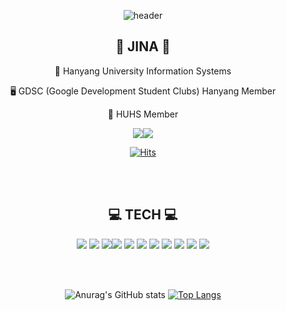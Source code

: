 <div align="center">

![header](https://capsule-render.vercel.app/api?type=waving&color=FFBABA&fontColor=FFFFFF&height=300&section=header&text=KIMJINA&fontSize=90)

## 🌱 JINA 🌱
🏫 Hanyang University Information Systems

🖥 GDSC (Google Development Student Clubs) Hanyang Member

👯 HUHS Member

<img src="https://img.shields.io/badge/Tech Blog-222222?style=flat-square&logo=GitHub&logoColor=white"/><img src="https://img.shields.io/badge/Instagram-E4405F?style=flat-square&logo=Instagram&logoColor=white"/>

[![Hits](https://hits.seeyoufarm.com/api/count/incr/badge.svg?url=https%3A%2F%2Fgithub.com%2Fgjbae1212%2Fhit-counter&count_bg=%23FFBABA&title_bg=%23555555&icon=&icon_color=%23E7E7E7&title=hits&edge_flat=false)](https://hits.seeyoufarm.com)

<br/>
<br/>

## 💻 TECH 💻
<img src="https://img.shields.io/badge/Javascript-F7DF1E?style=flat-square&logo=JavaScript&logoColor=white"/> <img src="https://img.shields.io/badge/Typescript-3178C6?style=flat-square&logo=TypeScript&logoColor=white"/>
<img src="https://img.shields.io/badge/css-1572B6?style=flat-square&logo=CSS3&logoColor=white"/><img src="https://img.shields.io/badge/Amazon AWS-232F3E?style=flat-square&logo=AmazonAWS&logoColor=white"/> <img src="https://img.shields.io/badge/MySQL-4479A1?style=flat-square&logo=MySQL&logoColor=white"/> <img src="https://img.shields.io/badge/C++-00599C?style=flat-square&logo=C%2B%2B&logoColor=white"/> <img src="https://img.shields.io/badge/C-A8B9CC?style=flat-square&logo=C&logoColor=white"/> <img src="https://img.shields.io/badge/MongoDB-47A248?style=flat-square&logo=MongoDB&logoColor=white"/> <img src="https://img.shields.io/badge/Next.js-000000?style=flat-square&logo=Next.js&logoColor=white"/> <img src="https://img.shields.io/badge/React-61DAFB?style=flat-square&logo=React&logoColor=white"/> <img src="https://img.shields.io/badge/ReactQuery-FF4154?style=flat-square&logo=ReactQuery&logoColor=white"/>

<br/>
<br/>

![Anurag's GitHub stats](https://github-readme-stats.vercel.app/api?username=wlsdk7245&count_private=true&theme=dracula) [![Top Langs](https://github-readme-stats.vercel.app/api/top-langs/?username=anuraghazra&layout=compact&theme=dracula)](https://github.com/anuraghazra/github-readme-stats)

</div>
